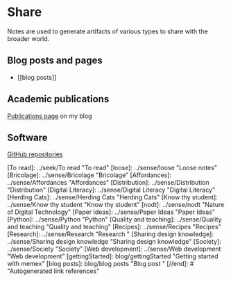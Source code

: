 # Share

Notes are used to generate artifacts of various types to share with the broader world.

## Blog posts and pages

- [[blog posts]]

## Academic publications

[Publications page](https://djon.es/blog/publications/) on my blog

## Software

[GitHub repositories](https://github.com/djplaner?tab=repositories)

[//begin]: # "Autogenerated link references for markdown compatibility"
[To read]: ../seek/To read "To read"
[loose]: ../sense/loose "Loose notes"
[Bricolage]: ../sense/Bricolage "Bricolage"
[Affordances]: ../sense/Affordances "Affordances"
[Distribution]: ../sense/Distribution "Distribution"
[Digital Literacy]: ../sense/Digital Literacy "Digital Literacy"
[Herding Cats]: ../sense/Herding Cats "Herding Cats"
[Know thy student]: ../sense/Know thy student "Know thy student"
[nodt]: ../sense/nodt "Nature of Digital Technology"
[Paper Ideas]: ../sense/Paper Ideas "Paper Ideas"
[Python]: ../sense/Python "Python"
[Quality and teaching]: ../sense/Quality and teaching "Quality and teaching"
[Recipes]: ../sense/Recipes "Recipes"
[Research]: ../sense/Research "Research "
[Sharing design knowledge]: ../sense/Sharing design knowledge "Sharing design knowledge"
[Society]: ../sense/Society "Society"
[Web development]: ../sense/Web development "Web development"
[gettingStarted]: blog/gettingStarted "Getting started with memex"
[blog posts]: blog/blog posts "Blog post "
[//end]: # "Autogenerated link references"